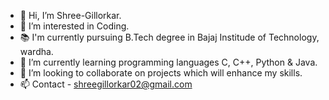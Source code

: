 - 👋 Hi, I’m Shree-Gillorkar.
- 👀 I’m interested in Coding.
- 📚 I'm currently pursuing B.Tech degree in Bajaj Institude of Technology, wardha.
- 🌱 I’m currently learning programming languages C, C++, Python & Java.
- 💞️ I’m looking to collaborate on projects which will enhance my skills.
- 📫 Contact - shreegillorkar02@gmail.com

<!---
Shree-Gillorkar/Shree-Gillorkar is a ✨ special ✨ repository because its `README.md` (this file) appears on your GitHub profile.
You can click the Preview link to take a look at your changes.
--->
